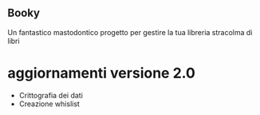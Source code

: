 ## Booky

Un fantastico mastodontico progetto per gestire la tua libreria stracolma di libri

# aggiornamenti versione 2.0
- Crittografia dei dati
- Creazione whislist 
